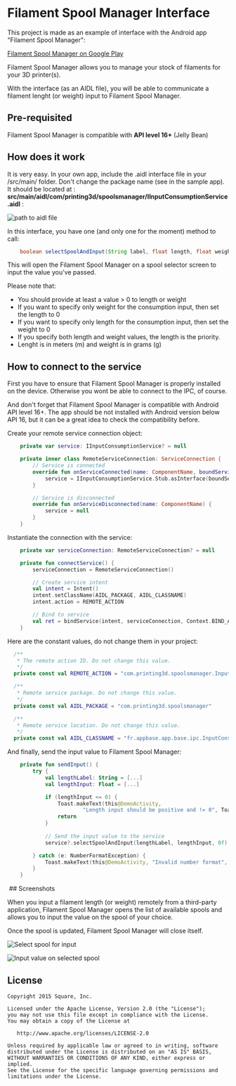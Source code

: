 # Filament Spool Manager Interface 

This project is made as an example of interface with the Android app "Filament Spool Manager":

[Filament Spool Manager on Google Play](https://play.google.com/store/apps/details?id=com.printing3d.spoolsmanager)

Filament Spool Manager allows you to manage your stock of filaments for your 3D printer(s).

With the interface (as an AIDL file), you will be able to communicate a filament lenght (or weight) input to Filament Spool Manager.

## Pre-requisited

Filament Spool Manager is compatible with **API level 16+** (Jelly Bean)

## How does it work

It is very easy. In your own app, include the .aidl interface file in your /src/main/ folder. Don't change the package name (see in the sample app). It should be located at : 
**src/main/aidl/com/printing3d/spoolsmanager/IInputConsumptionService.aidl** :

![path to aidl file](https://image.ibb.co/gUMj28/Screenshot_from_2018_06_20_20_59_50.png)

In this interface, you have one (and only one for the moment) method to call:

``` java
    boolean selectSpoolAndInput(String label, float length, float weight);
```
This will open the Filament Spool Manager on a spool selector screen to input the value you've passed.

Please note that:

* You should provide at least a value > 0 to length or weight
* If you want to specify only weight for the consumption input, then set the length to 0
* If you want to specify only length for the consumption input, then set the weight to 0
* If you specify both length and weight values, the length is the priority.
* Lenght is in meters (m) and weight is in grams (g)

## How to connect to the service

First you have to ensure that Filament Spool Manager is properly installed on the device. Otherwise you wont be able to connect to the IPC, of course.

And don't forget that Filament Spool Manager is compatible with Android API level 16+. The app should be not installed with Android version below API 16, but it can be a great idea to check the compatibility before.

Create your remote service connection object:

``` kotlin
    private var service: IInputConsumptionService? = null

    private inner class RemoteServiceConnection: ServiceConnection {
        // Service is connected
        override fun onServiceConnected(name: ComponentName, boundService: IBinder) {
            service = IInputConsumptionService.Stub.asInterface(boundService)
        }

        // Service is disconnected
        override fun onServiceDisconnected(name: ComponentName) {
            service = null
        }
    }
```

Instantiate the connection with the service:

``` kotlin
    private var serviceConnection: RemoteServiceConnection? = null

    private fun connectService() {
        serviceConnection = RemoteServiceConnection()

        // Create service intent
        val intent = Intent()
        intent.setClassName(AIDL_PACKAGE, AIDL_CLASSNAME)
        intent.action = REMOTE_ACTION

        // Bind to service
        val ret = bindService(intent, serviceConnection, Context.BIND_AUTO_CREATE)
    }
```

Here are the constant values, do not change them in your project:


``` kotlin
  /**
   * The remote action ID. Do not change this value.
   */
  private const val REMOTE_ACTION = "com.printing3d.spoolsmanager.InputConsumptionService.BIND"

  /**
   * Remote service package. Do not change this value.
   */
  private const val AIDL_PACKAGE = "com.printing3d.spoolsmanager"

  /**
   * Remote service location. Do not change this value.
   */
  private const val AIDL_CLASSNAME = "fr.appbase.app.base.ipc.InputConsumptionService"
```

And finally, send the input value to Filament Spool Manager:

``` kotlin
    private fun sendInput() {
        try {
            val lengthLabel: String = [...]
            val lengthInput: Float = [...]

            if (lengthInput <= 0) {
                Toast.makeText(this@DemoActivity,
                        "Length input should be positive and != 0", Toast.LENGTH_LONG).show()
                return
            }
            
            // Send the input value to the service
            service?.selectSpoolAndInput(lengthLabel, lengthInput, 0f)

        } catch (e: NumberFormatException) {
            Toast.makeText(this@DemoActivity, "Invalid number format", Toast.LENGTH_LONG).show()
        }
    }
```

 ## Screenshots
 
 When you input a filament length (or weight) remotely from a third-party application, Filament Spool Manager opens the list of available spools and allows you to input the value on the spool of your choice.
 
Once the spool is updated, Filament Spool Manager will close itself.
 
![Select spool for input](https://image.ibb.co/hdHhN8/Screenshot_1529524889_framed.png)

![Input value on selected spool](https://preview.ibb.co/kjKkaT/Screenshot_1529524895_framed.png)

## License

```
Copyright 2015 Square, Inc.

Licensed under the Apache License, Version 2.0 (the "License");
you may not use this file except in compliance with the License.
You may obtain a copy of the License at

   http://www.apache.org/licenses/LICENSE-2.0

Unless required by applicable law or agreed to in writing, software
distributed under the License is distributed on an "AS IS" BASIS,
WITHOUT WARRANTIES OR CONDITIONS OF ANY KIND, either express or implied.
See the License for the specific language governing permissions and
limitations under the License.
```
